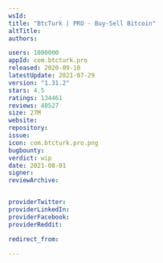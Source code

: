 ```yaml
---
wsId: 
title: "BtcTurk | PRO - Buy-Sell Bitcoin"
altTitle: 
authors:

users: 1000000
appId: com.btcturk.pro
released: 2020-09-10
latestUpdate: 2021-07-29
version: "1.31.2"
stars: 4.5
ratings: 134461
reviews: 40527
size: 27M
website: 
repository: 
issue: 
icon: com.btcturk.pro.png
bugbounty: 
verdict: wip
date: 2021-08-01
signer: 
reviewArchive:


providerTwitter: 
providerLinkedIn: 
providerFacebook: 
providerReddit: 

redirect_from:

---
```




